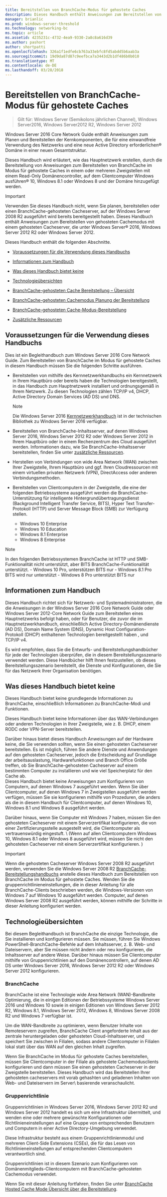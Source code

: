 ```yaml
---
title: Bereitstellen von BranchCache-Modus für gehostete Caches
description: Dieses Handbuch enthält Anweisungen zum Bereitstellen von BranchCache im Modus für gehostete Caches auf Computern unter Windows Server 2016 und Windows 10
manager: brianlic
ms.prod: windows-server-threshold
ms.technology: networking-bc
ms.topic: article
ms.assetid: 4235231c-4732-4ea9-9330-2a8c8a616d39
ms.author: pashort
author: shortpatti
ms.openlocfilehash: 326a1f1edfe6cb763a33ebfc8fd5abdd5b6aab3a
ms.sourcegitcommit: 19d9da87d87c9eefbca7a3443d2b1df486b0b010
ms.translationtype: MT
ms.contentlocale: de-DE
ms.lasthandoff: 03/28/2018
---
```

# <a name="deploy-branchcache-hosted-cache-mode"></a>Bereitstellen von BranchCache-Modus für gehostete Caches

>Gilt für: Windows Server (Semikolons jährlichen Channel), Windows Server2016, Windows Server2012 R2, Windows Server 2012

Windows Server 2016 Core Network Guide enthält Anweisungen zum Planen und Bereitstellen der Kernkomponenten, die für eine einwandfreie Verwendung des Netzwerks und eine neue Active Directory erforderlichen&reg; Domäne in einer neuen Gesamtstruktur.

Dieses Handbuch wird erläutert, wie das Hauptnetzwerk erstellen, durch die Bereitstellung von Anweisungen zum Bereitstellen von BranchCache im Modus für gehostete Caches in einem oder mehreren Zweigstellen mit einem Read\-Only Domänencontroller, auf dem Clientcomputer Windows ausführen&reg; 10, Windows 8.1 oder Windows 8 und der Domäne hinzugefügt werden.

>[!IMPORTANT]
>Verwenden Sie dieses Handbuch nicht, wenn Sie planen, bereitstellen oder einen BranchCache-gehosteten Cacheserver, auf der Windows Server 2008 R2 ausgeführt wird bereits bereitgestellt haben. Dieses Handbuch enthält Anweisungen zum Bereitstellen von gehosteten Cachemodus mit einem gehosteten Cacheserver, die unter Windows Server&reg; 2016, Windows Server 2012 R2 oder Windows Server 2012.

Dieses Handbuch enthält die folgenden Abschnitte.

- [Voraussetzungen für die Verwendung dieses Handbuchs](#bkmk_pre)

- [Informationen zum Handbuch](#bkmk_about)

- [Was dieses Handbuch bietet keine](#bkmk_not)

- [Technologieübersichten](#bkmk_tech)

- [BranchCache-gehosteten Cache Bereitstellung – Übersicht](2-Bc-Hcm-Deploy-Overview.md)

- [BranchCache-gehosteten Cachemodus Planung der Bereitstellung](3-Bc-Hcm-Plan.md)

- [BranchCache-gehosteten Cache-Modus-Bereitstellung](4-Bc-Hcm-Deployment.md)

- [Zusätzliche Ressourcen](11-Bc-Hcm-additional-resources.md)

## <a name="bkmk_pre"></a>Voraussetzungen für die Verwendung dieses Handbuchs

Dies ist ein Begleithandbuch zum Windows Server 2016 Core Network Guide. Zum Bereitstellen von BranchCache im Modus für gehostete Caches in diesem Handbuch müssen Sie die folgenden Schritte ausführen.

- Bereitstellen von mithilfe des Kernnetzwerkhandbuchs ein Kernnetzwerk in Ihrem Hauptbüro oder bereits haben die Technologien bereitgestellt, in das Handbuch zum Hauptnetzwerk installiert und ordnungsgemäß in Ihrem Netzwerk. Zu diesen Technologien zählen TCP/IP v4, DHCP, Active Directory Domain Services \(AD DS\) und DNS.

    > [!NOTE]
    > Die Windows Server 2016 [Kernnetzwerkhandbuch](https://technet.microsoft.com/windows-server-docs/networking/core-network-guide/core-network-guide) ist in der technischen Bibliothek zu Windows Server 2016 verfügbar.  

- Bereitstellen von BranchCache-Inhaltsserver, auf denen Windows Server 2016, Windows Server 2012 R2 oder Windows Server 2012 in Ihrem Hauptbüro oder in einem Rechenzentrum des Cloud ausgeführt werden. Informationen dazu, wie Sie BranchCache-Inhaltsserver bereitstellen, finden Sie unter [zusätzliche Ressourcen](11-Bc-Hcm-additional-resources.md).

- Herstellen von Verbindungen von wide Area Network \(WAN\) zwischen Ihrer Zweigstelle, Ihrem Hauptbüro und ggf. Ihren Cloudressourcen mit einem virtuellen privaten Netzwerk \(VPN\), DirectAccess oder anderen Verbindungsmethoden.

- Bereitstellen von Clientcomputern in der Zweigstelle, die eine der folgenden Betriebssysteme ausgeführt werden die BranchCache-Unterstützung für intelligente Hintergrundübertragungsdienst (Background Intelligent Transfer Service, BITS), Hyper Text Transfer-Protokoll (HTTP) und Server Message Block (SMB) zur Verfügung stellen.
    - Windows 10 Enterprise
    - Windows 10 Education
    - Windows 8.1 Enterprise
    - Windows 8 Enterprise

>[!NOTE]
>In den folgenden Betriebssystemen BranchCache ist HTTP und SMB-Funktionalität nicht unterstützt, aber BITS BranchCache-Funktionalität unterstützt.
>     - Windows 10 Pro, unterstützen BITS nur
>     - Windows 8.1 Pro BITS wird nur unterstützt
>     - Windows 8 Pro unterstützt BITS nur

## <a name="bkmk_about"></a>Informationen zum Handbuch

Dieses Handbuch richtet sich für Netzwerk- und Systemadministratoren, die die Anweisungen in der Windows Server 2016 Core Network Guide oder Windows Server 2012-Core Network Guide zum Bereitstellen eines Hauptnetzwerks befolgt haben, oder für Benutzer, die zuvor die im Hauptnetzwerkhandbuch, einschließlich Active Directory-Domänendienste \(AD DS\), Domain Name System \(DNS\), Dynamic Host Configuration-Protokoll \(DHCP\) enthaltenen Technologien bereitgestellt haben , und TCP/IP v4.

Es wird empfohlen, dass Sie die Entwurfs- und Bereitstellungshandbücher für jede der Technologien überprüfen, die in diesem Bereitstellungsszenario verwendet werden. Diese Handbücher hilft Ihnen festzustellen, ob dieses Bereitstellungsszenario bereitstellt, die Dienste und Konfigurationen, die Sie für das Netzwerk Ihrer Organisation benötigen.

## <a name="bkmk_not"></a>Was dieses Handbuch bietet keine

Dieses Handbuch bietet keine grundlegende Informationen zu BranchCache, einschließlich Informationen zu BranchCache-Modi und Funktionen.  

Dieses Handbuch bietet keine Informationen über das WAN-Verbindungen oder anderen Technologien in Ihrer Zweigstelle, wie z. B. DHCP, einem RODC oder VPN-Server bereitstellen.

Darüber hinaus bietet dieses Handbuch Anweisungen auf der Hardware keine, die Sie verwenden sollten, wenn Sie einen gehosteten Cacheserver bereitstellen. Es ist möglich, führen Sie andere Dienste und Anwendungen auf den gehosteten Cacheserver, jedoch die Entscheidung auf Grundlage der arbeitsauslastung, Hardwarefunktionen und Branch Office Größe treffen, ob Sie BranchCache-gehosteten Cacheserver auf einem bestimmten Computer zu installieren und wie viel Speicherplatz für den Cache ab.  
Dieses Handbuch bietet keine Anweisungen zum Konfigurieren von Computern, auf denen Windows 7 ausgeführt werden. Wenn Sie über Clientcomputer, auf denen Windows 7 in Zweigstellen ausgeführt werden verfügen, müssen Sie sie konfigurieren mithilfe von Prozeduren, die anders als die in diesem Handbuch für Clientcomputer, auf denen Windows 10, Windows 8.1 und Windows 8 ausgeführt werden.
  
Darüber hinaus, wenn Sie Computer mit Windows 7 haben, müssen Sie den gehosteten Cacheserver mit einem Serverzertifikat konfigurieren, die von einer Zertifizierungsstelle ausgestellt wird, die Clientcomputer als vertrauenswürdig eingestuft. \ (Wenn auf allen Clientcomputern Windows 10, Windows 8.1 oder Windows 8 ausgeführt wird, müssen Sie nicht den gehosteten Cacheserver mit einem Serverzertifikat konfigurieren. \) 
> [!IMPORTANT]
> Wenn die gehosteten Cacheserver Windows Server 2008 R2 ausgeführt werden, verwenden Sie die Windows Server 2008 R2 [BranchCache-Bereitstellungshandbuchs](https://technet.microsoft.com/library/ee649232(v=ws.10).aspx) anstelle dieses Handbuch zum Bereitstellen von BranchCache im Modus für gehostete Caches. Wenden Sie die gruppenrichtlinieneinstellungen, die in dieser Anleitung für alle BranchCache-Clients beschrieben werden, die Windows-Versionen von Windows 7 auf Windows 10 ausgeführt werden. Computer, auf denen Windows Server 2008 R2 ausgeführt werden, können mithilfe der Schritte in dieser Anleitung konfiguriert werden.

## <a name="bkmk_tech"></a>Technologieübersichten

Bei diesem Begleithandbuch ist BranchCache die einzige Technologie, die Sie installieren und konfigurieren müssen. Sie müssen, führen Sie Windows PowerShell-BranchCache-Befehle auf dem Inhaltsserver, z. B. Web- und Dateiservern, aber Sie müssen nicht ändern oder neu konfigurieren, die Inhaltsserver auf andere Weise. Darüber hinaus müssen Sie Clientcomputer mithilfe von Gruppenrichtlinien auf den Domänencontrollern, auf denen AD DS unter Windows Server 2016, Windows Server 2012 R2 oder Windows Server 2012 konfigurieren.

### <a name="branchcache"></a>BranchCache

BranchCache ist eine Technologie wide Area Network (WAN)-Bandbreite Optimierung, die in einigen Editionen der Betriebssysteme Windows Server 2016 und Windows 10 sowie in einigen Editionen von Windows Server 2012 R2, Windows 8.1, Windows Server 2012, Windows 8, Windows Server 2008 R2 und Windows 7 verfügbar ist.

Um die WAN-Bandbreite zu optimieren, wenn Benutzer Inhalte von Remoteservern zugreifen, BranchCache Client angeforderte Inhalt aus der zentrale heruntergeladen oder gehosteten Cloud-Inhaltsserver, und speichert Sie zwischen in Filialen, sodass andere Clientcomputer in Filialen lokal statt über das WAN auf den gleichen Inhalt zugreifen.

Wenn Sie BranchCache im Modus für gehostete Caches bereitstellen, müssen Sie Clientcomputer in der Filiale als gehostete Cachemodusclients konfigurieren und dann müssen Sie einen gehosteten Cacheserver in der Zweigstelle bereitstellen. Dieses Handbuch wird das Bereitstellen Ihrer gehosteten cacheservers mit vorab gehashten und geladenen Inhalten von Web- und Dateiservern im Server\ basierende veranschaulicht.

### <a name="group-policy"></a>Gruppenrichtlinie

Gruppenrichtlinien in Windows Server 2016, Windows Server 2012 R2 und Windows Server 2012 handelt es sich um eine Infrastruktur übermittelt, und wenden eine oder mehrere gewünschte Konfigurationen oder Richtlinieneinstellungen auf eine Gruppe von entsprechenden Benutzern und Computern in einer Active Directory-Umgebung verwendet. 

Diese Infrastruktur besteht aus einem Gruppenrichtlinienmodul und mehreren Client-Side Extensions \(CSEs\), die für das Lesen von Richtlinieneinstellungen auf entsprechenden Clientcomputern verantwortlich sind.

Gruppenrichtlinien ist in diesem Szenario zum Konfigurieren von Domänenmitglieds-Clientcomputern mit BranchCache-gehosteten Cachemodus verwendet.

Wenn Sie mit dieser Anleitung fortfahren, finden Sie unter [BranchCache Hosted Cache Mode Übersicht über die Bereitstellung](2-Bc-Hcm-Deploy-Overview.md).
